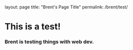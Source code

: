 layout: page
title: "Brent's Page Title"
permalink: /brent/test/

# This is a test!
### Brent is testing things with web dev.
